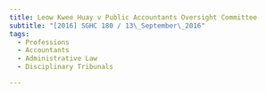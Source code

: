 ```yaml
---
title: Leow Kwee Huay v Public Accountants Oversight Committee 
subtitle: "[2016] SGHC 180 / 13\_September\_2016"
tags:
  - Professions
  - Accountants
  - Administrative Law
  - Disciplinary Tribunals

---
```


